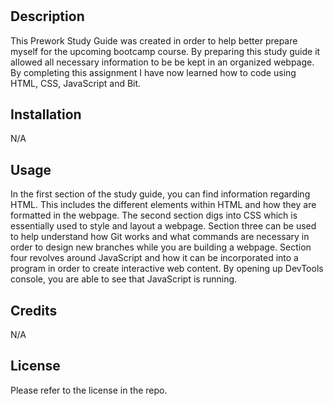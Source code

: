 # <Prework Study Guide Webpage>

## Description

 This Prework Study Guide was created in order to help better prepare myself for the upcoming bootcamp course. By preparing this study guide it allowed all necessary information to be be kept in an organized webpage. By completing this assignment I have now learned how to code using HTML, CSS, JavaScript and Bit. 

## Installation

N/A

## Usage

In the first section of the study guide, you can find information regarding HTML. This includes the different elements within HTML and how they are formatted in the webpage. The second section digs into CSS which is essentially used to style and layout a webpage. Section three can be used to help understand how Git works and what commands are necessary in order to design new branches while you are building a webpage. Section four revolves around JavaScript and how it can be incorporated into a program in order to create interactive web content. By opening up DevTools console, you are able to see that JavaScript is running.

## Credits

N/A

## License

Please refer to the license in the repo.